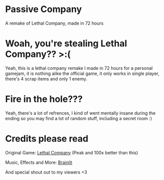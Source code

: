 # Passive Company
A remake of Lethal Company, made in 72 hours

# Woah, you're stealing Lethal Company?? >:(

Yeah, this is a lethal company remake I made in 72 hours for a personal gamejam, it is nothing alike the official game, it only works in single player, there's 4 scrap items and only 1 enemy. 
# Fire in the hole???

Yeah, there's a lot of refrences, I kind of went mentally insane during the ending so you may find a lot of random stuff, including a secret room :)
# Credits please read

Original Game: [Lethal Company](https://store.steampowered.com/app/1966720/Lethal_Company/) (Peak and 100x better than this)

Music, Effects and More: [Brainlit](https://soundcloud.com/brainlit)

And special shout out to my viewers <3
